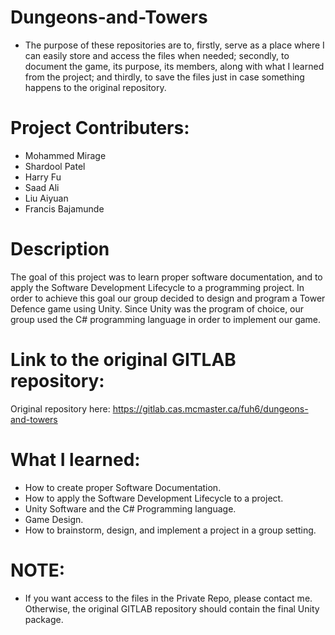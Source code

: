 # Dungeons-and-Towers
- The purpose of these repositories are to, firstly, serve as a place where I can easily store and access the files when needed; secondly, to document the game, its purpose, its members, along with what I learned from the project; and thirdly, to save the files just in case something happens to the original repository.

# Project Contributers:
- Mohammed Mirage
- Shardool Patel
- Harry Fu
- Saad Ali
- Liu Aiyuan
- Francis Bajamunde

# Description
The goal of this project was to learn proper software documentation, and to apply the Software Development Lifecycle to a programming project. In order to achieve this goal our group decided to design and program a Tower Defence game using Unity. Since Unity was the program of choice, our group used the C# programming language in order to implement our game.

# Link to the original GITLAB repository:
Original repository here: https://gitlab.cas.mcmaster.ca/fuh6/dungeons-and-towers

# What I learned:
- How to create proper Software Documentation.
- How to apply the Software Development Lifecycle to a project.
- Unity Software and the C# Programming language.
- Game Design.
- How to brainstorm, design, and implement a project in a group setting.

# NOTE:
- If you want access to the files in the Private Repo, please contact me. Otherwise, the original GITLAB repository should contain the final Unity package.
